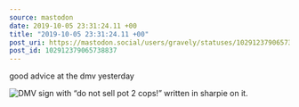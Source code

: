 ```yaml
---
source: mastodon
date: 2019-10-05 23:31:24.11 +00
title: "2019-10-05 23:31:24.11 +00"
post_uri: https://mastodon.social/users/gravely/statuses/102912379065738837
post_id: 102912379065738837
---
```

good advice at the dmv yesterday


![DMV sign with “do not sell pot 2 cops!” written in sharpie on it.](/images/19579834.jpg)

